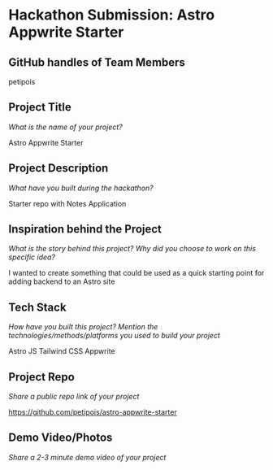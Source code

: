 # Hackathon Submission: Astro Appwrite Starter

## GitHub handles of Team Members  
petipois

## Project Title
_What is the name of your project?_

Astro Appwrite Starter

## Project Description    
_What have you built during the hackathon?_

Starter repo with Notes Application

## Inspiration behind the Project  
_What is the story behind this project? Why did you choose to work on this specific idea?_

I wanted to create something that could be used as a quick starting point for adding backend to an Astro site

## Tech Stack    
_How have you built this project? Mention the technologies/methods/platforms you used to build your project_

Astro JS
Tailwind CSS
Appwrite

## Project Repo  
_Share a public repo link of your project_

https://github.com/petipois/astro-appwrite-starter

## Demo Video/Photos  
_Share a 2-3 minute demo video of your project_

<!--
https://www.youtube.com/watch?v=9IBaX1avYWc
-->